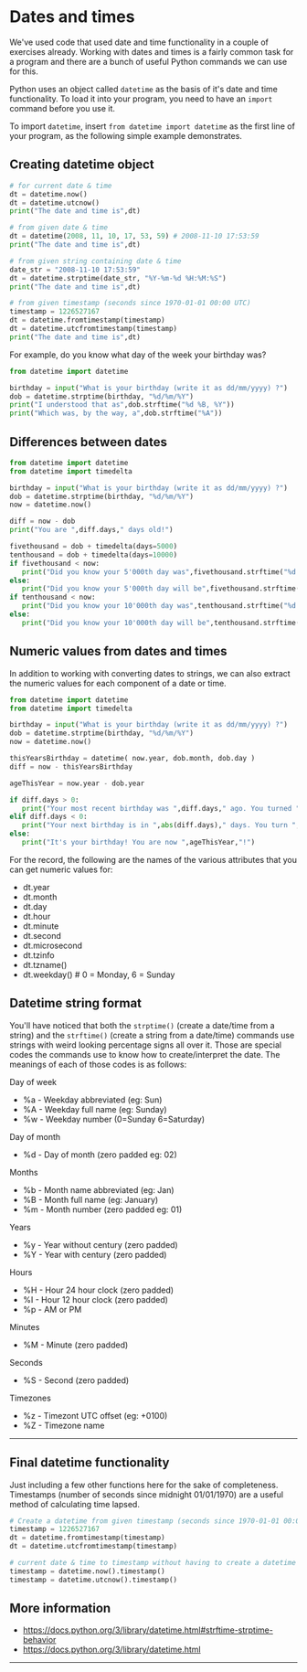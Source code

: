 # Dates and times

We've used code that used date and time functionality in a couple of exercises already. Working with dates and times is a fairly common task for a program and there are a bunch of useful Python commands we can use for this.

Python uses an object called `datetime` as the basis of it's date and time functionality. To load it into your program, you need to have an `import` command before you use it.

To import `datetime`, insert `from datetime import datetime` as the first line of your program, as the following simple example demonstrates.

## Creating datetime object

```python
# for current date & time
dt = datetime.now()
dt = datetime.utcnow()
print("The date and time is",dt)

# from given date & time
dt = datetime(2008, 11, 10, 17, 53, 59) # 2008-11-10 17:53:59
print("The date and time is",dt)

# from given string containing date & time
date_str = "2008-11-10 17:53:59"
dt = datetime.strptime(date_str, "%Y-%m-%d %H:%M:%S")
print("The date and time is",dt)

# from given timestamp (seconds since 1970-01-01 00:00 UTC)
timestamp = 1226527167
dt = datetime.fromtimestamp(timestamp)
dt = datetime.utcfromtimestamp(timestamp)
print("The date and time is",dt)
```

For example, do you know what day of the week your birthday was?

```python
from datetime import datetime

birthday = input("What is your birthday (write it as dd/mm/yyyy) ?")
dob = datetime.strptime(birthday, "%d/%m/%Y")
print("I understood that as",dob.strftime("%d %B, %Y"))
print("Which was, by the way, a",dob.strftime("%A"))
```

## Differences between dates

```python
from datetime import datetime
from datetime import timedelta

birthday = input("What is your birthday (write it as dd/mm/yyyy) ?")
dob = datetime.strptime(birthday, "%d/%m/%Y")
now = datetime.now()

diff = now - dob
print("You are ",diff.days," days old!")

fivethousand = dob + timedelta(days=5000)
tenthousand = dob + timedelta(days=10000)
if fivethousand < now:
   print("Did you know your 5'000th day was",fivethousand.strftime("%d %B, %Y"))
else:
   print("Did you know your 5'000th day will be",fivethousand.strftime("%d %B, %Y"))
if tenthousand < now:
   print("Did you know your 10'000th day was",tenthousand.strftime("%d %B, %Y"))
else:
   print("Did you know your 10'000th day will be",tenthousand.strftime("%d %B, %Y"))
```

## Numeric values from dates and times

In addition to working with converting dates to strings, we can also extract the numeric values for each component of a date or time.

```python
from datetime import datetime
from datetime import timedelta

birthday = input("What is your birthday (write it as dd/mm/yyyy) ?")
dob = datetime.strptime(birthday, "%d/%m/%Y")
now = datetime.now()

thisYearsBirthday = datetime( now.year, dob.month, dob.day )
diff = now - thisYearsBirthday

ageThisYear = now.year - dob.year

if diff.days > 0:
   print("Your most recent birthday was ",diff.days," ago. You turned ",ageThisYear)
elif diff.days < 0:
   print("Your next birthday is in ",abs(diff.days)," days. You turn ",ageThisYear)
else:
   print("It's your birthday! You are now ",ageThisYear,"!")
```

For the record, the following are the names of the various attributes that you can get numeric values for:

* dt.year
* dt.month
* dt.day
* dt.hour
* dt.minute
* dt.second
* dt.microsecond
* dt.tzinfo
* dt.tzname()
* dt.weekday() # 0 = Monday, 6 = Sunday 

## Datetime string format

You'll have noticed that both the `strptime()` (create a date/time from a string) and the `strftime()` (create a string from a date/time) commands use strings with weird looking percentage signs all over it. Those are special codes the commands use to know how to create/interpret the date. The meanings of each of those codes is as follows:

Day of week

* %a - Weekday abbreviated (eg: Sun)
* %A - Weekday full name (eg: Sunday)
* %w - Weekday number (0=Sunday 6=Saturday)

Day of month

* %d - Day of month (zero padded eg: 02)

Months

* %b - Month name abbreviated (eg: Jan)
* %B - Month full name (eg: January)
* %m - Month number (zero padded eg: 01)

Years

* %y - Year without century (zero padded)
* %Y - Year with century (zero padded)

Hours

* %H - Hour 24 hour clock (zero padded)
* %I - Hour 12 hour clock (zero padded)
* %p - AM or PM

Minutes

* %M - Minute (zero padded)

Seconds

* %S - Second (zero padded)

Timezones

* %z - Timezont UTC offset (eg: +0100)
* %Z - Timezone name

---

## Final datetime functionality

Just including a few other functions here for the sake of completeness. Timestamps (number of seconds since midnight 01/01/1970) are a useful method of calculating time lapsed.

```python
# Create a datetime from given timestamp (seconds since 1970-01-01 00:00 UTC)
timestamp = 1226527167
dt = datetime.fromtimestamp(timestamp)
dt = datetime.utcfromtimestamp(timestamp)

# current date & time to timestamp without having to create a datetime object
timestamp = datetime.now().timestamp()
timestamp = datetime.utcnow().timestamp()
```

## More information

* https://docs.python.org/3/library/datetime.html#strftime-strptime-behavior
* https://docs.python.org/3/library/datetime.html

---

